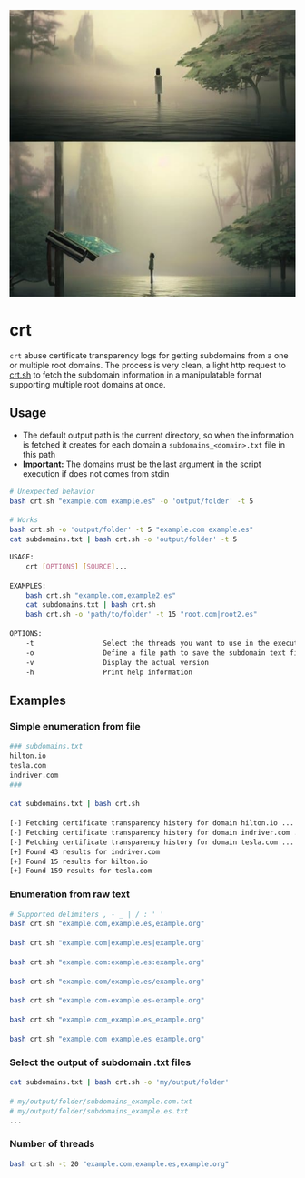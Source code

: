 ![crt_thumbnail](/assets/ssl_mirror.jpg)

# crt

`crt` abuse certificate transparency logs for getting subdomains from a one or multiple root domains. The process is very clean, a light http request to [crt.sh](https://crt.sh) to fetch the subdomain information in a manipulatable format supporting multiple root domains at once.

## Usage

- The default output path is the current directory, so when the information is fetched it creates for each domain a `subdomains_<domain>.txt` file in this path
- **Important:** The domains must be the last argument in the script execution if does not comes from stdin

```bash
# Unexpected behavior
bash crt.sh "example.com example.es" -o 'output/folder' -t 5

# Works
bash crt.sh -o 'output/folder' -t 5 "example.com example.es"
cat subdomains.txt | bash crt.sh -o 'output/folder' -t 5
```

```bash
USAGE:
    crt [OPTIONS] [SOURCE]...

EXAMPLES:
    bash crt.sh "example.com,example2.es"
    cat subdomains.txt | bash crt.sh
    bash crt.sh -o 'path/to/folder' -t 15 "root.com|root2.es"

OPTIONS:
    -t                 Select the threads you want to use in the execution
    -o                 Define a file path to save the subdomain text files
    -v                 Display the actual version
    -h                 Print help information
```

## Examples

### Simple enumeration from file

```bash
### subdomains.txt
hilton.io
tesla.com
indriver.com
###

cat subdomains.txt | bash crt.sh

[-] Fetching certificate transparency history for domain hilton.io ...
[-] Fetching certificate transparency history for domain indriver.com ...
[-] Fetching certificate transparency history for domain tesla.com ...
[+] Found 43 results for indriver.com
[+] Found 15 results for hilton.io
[+] Found 159 results for tesla.com
```

### Enumeration from raw text

```bash
# Supported delimiters , - _ | / : ' '
bash crt.sh "example.com,example.es,example.org"

bash crt.sh "example.com|example.es|example.org"

bash crt.sh "example.com:example.es:example.org"

bash crt.sh "example.com/example.es/example.org"

bash crt.sh "example.com-example.es-example.org"

bash crt.sh "example.com_example.es_example.org"

bash crt.sh "example.com example.es example.org"
```

### Select the output of subdomain .txt files

```bash
cat subdomains.txt | bash crt.sh -o 'my/output/folder'

# my/output/folder/subdomains_example.com.txt
# my/output/folder/subdomains_example.es.txt
...
```

### Number of threads

```bash
bash crt.sh -t 20 "example.com,example.es,example.org"
```
